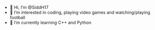 - 👋 Hi, I’m @SiddH17
- 👀 I’m interested in coding, playing video games and watching/playing football
- 🌱 I’m currently learning C++ and Python

<!---
SiddH17/SiddH17 is a ✨ special ✨ repository because its `README.md` (this file) appears on your GitHub profile.
You can click the Preview link to take a look at your changes.
--->
